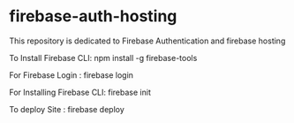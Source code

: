 # firebase-auth-hosting
This repository is dedicated to Firebase Authentication and firebase hosting

To Install Firebase CLI:   npm install -g firebase-tools

For Firebase Login :    firebase login

For Installing Firebase CLI:   firebase init

To deploy Site : firebase deploy
